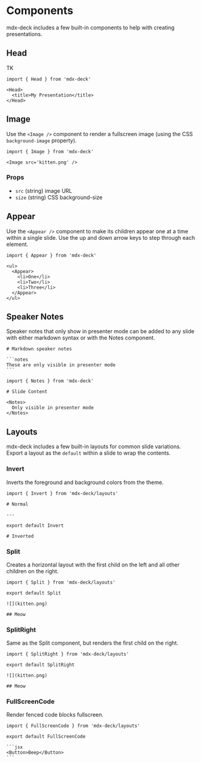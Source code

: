 
# Components

mdx-deck includes a few built-in components to help with creating presentations.

## Head

TK

```mdx
import { Head } from 'mdx-deck'

<Head>
  <title>My Presentation</title>
</Head>
```

## Image

Use the `<Image />` component to render a fullscreen image (using the CSS `background-image` property).

```mdx
import { Image } from 'mdx-deck'

<Image src='kitten.png' />
```

### Props
- `src` (string) image URL
- `size` (string) CSS background-size

## Appear

Use the `<Appear />` component to make its children appear one at a time within a single slide.
Use the up and down arrow keys to step through each element.

```mdx
import { Appear } from 'mdx-deck'

<ul>
  <Appear>
    <li>One</li>
    <li>Two</li>
    <li>Three</li>
  </Appear>
</ul>
```

## Speaker Notes

Speaker notes that only show in presenter mode can be added to any slide with either markdown syntax or with the Notes component.

````mdx
# Markdown speaker notes

```notes
These are only visible in presenter mode
```
````

```mdx
import { Notes } from 'mdx-deck'

# Slide Content

<Notes>
  Only visible in presenter mode
</Notes>
```

## Layouts

mdx-deck includes a few built-in layouts for common slide variations.
Export a layout as the `default` within a slide to wrap the contents.

### Invert

Inverts the foreground and background colors from the theme.

```mdx
import { Invert } from 'mdx-deck/layouts'

# Normal

---

export default Invert

# Inverted
```

### Split

Creates a horizontal layout with the first child on the left and all other children on the right.

```mdx
import { Split } from 'mdx-deck/layouts'

export default Split

![](kitten.png)

## Meow
```

### SplitRight

Same as the Split component, but renders the first child on the right.

```mdx
import { SplitRight } from 'mdx-deck/layouts'

export default SplitRight

![](kitten.png)

## Meow
```

### FullScreenCode

Render fenced code blocks fullscreen.

````mdx
import { FullScreenCode } from 'mdx-deck/layouts'

export default FullScreenCode

```jsx
<Button>Beep</Button>
```
````

